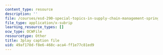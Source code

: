 ```yaml
---
content_type: resource
description: ''
file: /courses/esd-290-special-topics-in-supply-chain-management-spring-2005/49af178df8e6468caca4ff1e77c81ed9_KIkTU03nGxc.srt
file_type: application/x-subrip
learning_resource_types: []
ocw_type: OCWFile
resourcetype: Other
title: 3play caption file
uid: 49af178d-f8e6-468c-aca4-ff1e77c81ed9
---
```


